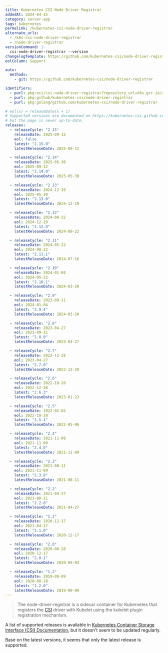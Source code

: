 ```yaml
---
title: Kubernetes CSI Node Driver Registrar
addedAt: 2024-04-15
category: server-app
tags: kubernetes
permalink: /kubernetes-csi-node-driver-registrar
alternate_urls:
  - /k8s-csi-node-driver-registrar
  - /node-driver-registrar
versionCommand: |-
  csi-node-driver-registrar --version
changelogTemplate: https://github.com/kubernetes-csi/node-driver-registrar/releases/tag/v__LATEST__
eolColumn: Support

auto:
  methods:
    - git: https://github.com/kubernetes-csi/node-driver-registrar

identifiers:
  - purl: pkg:oci/csi-node-driver-registrar?repository_url=k8s.gcr.io/sig-storage
  - purl: pkg:github/kubernetes-csi/node-driver-registrar
  - purl: pkg:golang/github.com/kubernetes-csi/node-driver-registrar

# eol(x) = releaseDate(x + 1)
# Supported versions are documented on https://kubernetes-csi.github.io/docs/node-driver-registrar.html#supported-versions,
# but the page is never up-to-date.
releases:
  - releaseCycle: "2.15"
    releaseDate: 2025-09-12
    eol: false
    latest: "2.15.0"
    latestReleaseDate: 2025-09-12

  - releaseCycle: "2.14"
    releaseDate: 2025-05-30
    eol: 2025-09-12
    latest: "2.14.0"
    latestReleaseDate: 2025-05-30

  - releaseCycle: "2.13"
    releaseDate: 2024-12-19
    eol: 2025-05-30
    latest: "2.13.0"
    latestReleaseDate: 2024-12-19

  - releaseCycle: "2.12"
    releaseDate: 2024-08-22
    eol: 2024-12-19
    latest: "2.12.0"
    latestReleaseDate: 2024-08-22

  - releaseCycle: "2.11"
    releaseDate: 2024-05-22
    eol: 2024-08-22
    latest: "2.11.1"
    latestReleaseDate: 2024-07-16

  - releaseCycle: "2.10"
    releaseDate: 2024-01-04
    eol: 2024-05-22
    latest: "2.10.1"
    latestReleaseDate: 2024-03-20

  - releaseCycle: "2.9"
    releaseDate: 2023-09-11
    eol: 2024-01-04
    latest: "2.9.4"
    latestReleaseDate: 2024-03-20

  - releaseCycle: "2.8"
    releaseDate: 2023-04-27
    eol: 2023-09-11
    latest: "2.8.0"
    latestReleaseDate: 2023-04-27

  - releaseCycle: "2.7"
    releaseDate: 2022-12-28
    eol: 2023-04-27
    latest: "2.7.0"
    latestReleaseDate: 2022-12-28

  - releaseCycle: "2.6"
    releaseDate: 2022-10-20
    eol: 2022-12-28
    latest: "2.6.3"
    latestReleaseDate: 2023-01-23

  - releaseCycle: "2.5"
    releaseDate: 2022-02-02
    eol: 2022-10-20
    latest: "2.5.1"
    latestReleaseDate: 2022-05-06

  - releaseCycle: "2.4"
    releaseDate: 2021-11-09
    eol: 2021-11-09
    latest: "2.4.0"
    latestReleaseDate: 2021-11-09

  - releaseCycle: "2.3"
    releaseDate: 2021-08-11
    eol: 2021-11-09
    latest: "2.3.0"
    latestReleaseDate: 2021-08-11

  - releaseCycle: "2.2"
    releaseDate: 2021-04-27
    eol: 2021-08-11
    latest: "2.2.0"
    latestReleaseDate: 2021-04-27

  - releaseCycle: "2.1"
    releaseDate: 2020-12-17
    eol: 2021-04-27
    latest: "2.1.0"
    latestReleaseDate: 2020-12-17

  - releaseCycle: "2.0"
    releaseDate: 2020-08-28
    eol: 2020-12-17
    latest: "2.0.1"
    latestReleaseDate: 2020-09-03

  - releaseCycle: "1.2"
    releaseDate: 2019-09-09
    eol: 2020-08-28
    latest: "1.2.0"
    latestReleaseDate: 2019-09-09
---
```


> The node-driver-registrar is a sidecar container for Kubernetes
> that registers the [CSI](https://kubernetes-csi.github.io/docs/introduction.html) driver
> with Kubelet using the kubelet plugin registration mechanism.

A list of supported releases is available in [Kubernetes Container Storage Interface (CSI) Documentation](https://kubernetes-csi.github.io/docs/node-driver-registrar.html#supported-versions),
but it doesn't seem to be updated regularly.

Base on the latest versions, it seems that only the latest release is supported.
